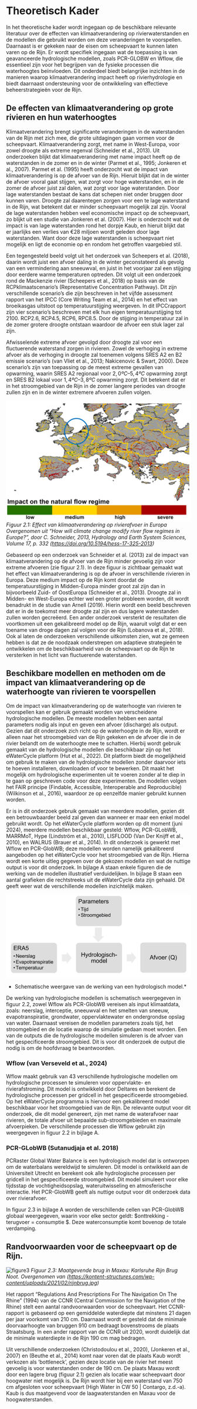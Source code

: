 # Theoretisch Kader

In het theoretische kader wordt ingegaan op de beschikbare relevante literatuur over de
effecten van klimaatverandering op rivierwaterstanden en de modellen die gebruikt worden
om deze veranderingen te voorspellen. Daarnaast is er gekeken naar de eisen om
scheepvaart te kunnen laten varen op de Rijn. Er wordt specifiek ingegaan wat de toepassing
is van geavanceerde hydrologische modellen, zoals PCR-GLOBW en Wflow, die essentieel
zijn voor het begrijpen van de fysieke processen die waterhoogtes beïnvloeden. Dit onderdeel
biedt belangrijke inzichten in de manieren waarop klimaatverandering impact heeft op
rivierhydrologie en biedt daarnaast ondersteuning voor de ontwikkeling van effectieve
beheerstrategieën voor de Rijn. 

## De effecten van klimaatverandering op grote rivieren en hun waterhoogtes

Klimaatverandering brengt significante veranderingen in de waterstanden van de Rijn met zich
mee, die grote uitdagingen gaan vormen voor de scheepvaart. Klimaatverandering zorgt, met
name in West-Europa, voor zowel droogte als extreme regenval (Schneider et al., 2013). Uit
onderzoeken blijkt dat klimaatverandering met name impact heeft op de waterstanden in de
zomer en in de winter (Parmet et al., 1995; Jonkeren et al., 2007). Parmet et al. (1995) heeft
onderzocht wat de impact van klimaatverandering is op de afvoer van de Rijn. Hieruit blijkt dat
in de winter de afvoer vooral gaat stijgen, wat zorgt voor hoge waterstanden, en in de zomer
de afvoer juist zal dalen, wat zorgt voor lage waterstanden. Door lage waterstanden bestaat
de kans dat schepen niet onder bruggen door kunnen varen. Droogte zal daarentegen zorgen
voor een te lage waterstand in de Rijn, wat betekent dat er minder scheepvaart mogelijk zal
zijn. Vooral de lage waterstanden hebben veel economische impact op de scheepvaart, zo
blijkt uit een studie van Jonkeren et al. (2007). Hier is onderzocht wat de impact is van lage
waterstanden rond het dorpje Kaub, en hieruit blijkt dat er jaarlijks een verlies van €28 miljoen
wordt geleden door lage waterstanden. Want door deze lage waterstanden is scheepvaart niet
mogelijk en ligt de economie op en rondom het getroffen vaargebied stil.

Een tegengesteld beeld volgt uit het onderzoek van Scheepers et al. (2018), daarin wordt juist
een afvoer daling in de winter geconstateerd als gevolg van een vermindering aan sneeuwval,
en juist in het voorjaar zal een stijging door eerdere warme temperaturen optreden. Dit volgt
uit een onderzoek rond de Mackenzie rivier (Scheepers et al., 2018) op basis van de RCPklimaatscenario’s (Representative Concentration Pathway). Dit zijn verschillende scenario’s
die zijn beschreven in het vijfde assessment rapport van het IPCC (Core Writing Team et al., 2014) en het effect van broeikasgas uitstoot op temperatuurstijging weergeven. In dit IPCCrapport zijn vier scenario’s beschreven met elk hun eigen temperatuurstijging tot 2100.
RCP2.6, RCP4.5, RCP6, RPC8.5. Door de stijging in temperatuur zal in de zomer grotere
droogte ontstaan waardoor de afvoer een stuk lager zal zijn.

Afwisselende extreme afvoer gevolgd door droogte zal voor een fluctuerende waterstand
zorgen in rivieren. Zowel de verhoging in extreme afvoer als de verhoging in droogte zal
toenemen volgens SRES A2 en B2 emissie scenario’s (van Vliet et al., 2013; Nakicenovic &
Swart, 2000). Deze scenario’s zijn van toepassing op de meest extreme gevallen van
opwarming, waarin SRES A2 regionaal voor $2,0 ºC$–$5,4 ºC$ opwarming zorgt en SRES B2
lokaal voor $1,4ºC$–$3,8ºC$ opwarming zorgt. Dit betekent dat er in het stroomgebied van de Rijn
in de zomer langere periodes van droogte zullen zijn en in de winter extremere afvoeren zullen
volgen.

![figure1](../figures/figure1.PNG)
*Figuur 2.1: Effect van klimaatverandering op rivierafvoer in Europa
Overgenomen uit “How will climate change modify river flow regimes in Europe?”, door C.
Schneider, 2013, Hydrology and Earth System Sciences, Volume 17, p. 332
(https://doi.org/10.5194/hess-17-325-2013)*

Gebaseerd op een onderzoek van Schneider et al. (2013) zal de impact van
klimaatverandering op de afvoer van de Rijn minder gevoelig zijn voor extreme afvoeren (zie
figuur 2.1). In deze figuur is zichtbaar gemaakt wat het effect van klimaatverandering is op de
afvoer in verschillende rivieren in Europa. Deze medium impact op de Rijn komt doordat de
temperatuurstijging in Midden-Europa minder groot zal zijn dan in bijvoorbeeld Zuid- of OostEuropa (Schneider et al., 2013). Droogte zal in Midden- en West-Europa echter wel een groter
probleem worden, dit wordt benadrukt in de studie van Arnell (2019). Hierin wordt een beeld
beschreven dat er in de toekomst meer droogte zal zijn en dus lagere waterstanden zullen
worden gecreëerd. Een ander onderzoek versterkt de resultaten die voortkomen uit een
gekalibreerd model op de Rijn, waaruit volgt dat er een toename van droge dagen zal volgen
voor de Rijn (Lobanova et al., 2018).
Ook al laten de onderzoeken verschillende uitkomsten zien, wat ze gemeen hebben is dat ze
de noodzaak onderstrepen om adaptieve strategieën te ontwikkelen om de beschikbaarheid
van de scheepvaart op de Rijn te versterken in het licht van fluctuerende waterstanden.

## Beschikbare modellen en methoden om de impact van klimaatverandering op de waterhoogte van rivieren te voorspellen

Om de impact van klimaatverandering op de waterhoogte van rivieren te voorspellen kan er
gebruik gemaakt worden van verscheidene hydrologische modellen. De meeste modellen
hebben een aantal parameters nodig als input en geven een afvoer (discharge) als output.
Gezien dat dit onderzoek zich richt op de waterhoogte in de Rijn, wordt er alleen naar het
stroomgebied van de Rijn gekeken en de afvoer die in de rivier belandt om de waterhoogte
mee te schatten. Hierbij wordt gebruik gemaakt van de hydrologische modellen die
beschikbaar zijn op het eWaterCycle platform (Hut et al., 2022). Dit platform biedt de
mogelijkheid om gebruik te maken van de hydrologische modellen zonder daarvoor iets te
hoeven installeren, downloaden of voor te bewerken. Dit maakt het mogelijk om hydrologische
experimenten uit te voeren zonder al te diep in te gaan op geschreven code voor deze
experimenten. De modellen volgen het FAIR principe (Findable, Accessible, Interoperable and
Reproducible) (Wilkinson et al., 2016), waardoor ze op eenzelfde manier gebruikt kunnen
worden.

Er is in dit onderzoek gebruik gemaakt van meerdere modellen, gezien dit een betrouwbaarder
beeld zal geven dan wanneer er maar een enkel model gebruikt wordt.
Op het eWaterCycle platform worden op dit moment (juni 2024), meerdere modellen
beschikbaar gesteld: Wflow, PCR-GLobWB, MARRMoT, Hype (Lindström et al., 2010),
LISFLOOD (Van Der Knijff et al., 2010), en WALRUS (Brauer et al., 2014). In dit onderzoek
is gewerkt met Wflow en PCR-GlobWB; deze modellen worden namelijk gekalibreerd
aangeboden op het eWaterCycle voor het stroomgebied van de Rijn. Hierna wordt een korte
uitleg gegeven over de gekozen modellen en wat de nuttige output is voor dit onderzoek. In
bijlage A staan enkele figuren die de werking van de modellen illustratief verduidelijken. In
bijlage B staan een aantal grafieken die rechtstreeks uit de eWaterCycle data zijn gehaald.
Dit geeft weer wat de verschillende modellen inzichtelijk maken.

![figure2](../figures/figure2.PNG)
* Schematische weergave van de werking van een hydrologisch model.*

De werking van hydrologische modellen is schematisch weergegeven in figuur 2.2, zowel
Wflow als PCR-GlobWB vereisen als input klimaatdata, zoals: neerslag, interceptie,
sneeuwval en het smelten van sneeuw, evapotranspiratie, grondwater, oppervlaktewater en
ondergrondse opslag van water. Daarnaast vereisen de modellen parameters zoals tijd, het
stroomgebied en de locatie waarop de simulatie gedaan moet worden. Een van de outputs
die de hydrologische modellen simuleren is de afvoer van het gespecificeerde stroomgebied.
Dit is voor dit onderzoek de output die nodig is om de hoofdvraag te beantwoorden.

### Wflow (van Verseveld et al., 2024)
Wflow maakt gebruik van 43 verschillende hydrologische modellen om hydrologische
processen te simuleren voor oppervlakte- en rivierafstroming. Dit model is ontwikkeld door
Deltares en berekent de hydrologische processen per gridcell in het gespecificeerde
stroomgebied. Op het eWaterCycle programma is hiervoor een gekalibreerd model
beschikbaar voor het stroomgebied van de Rijn. De relevante output voor dit onderzoek, die
dit model genereert, zijn met name de waterafvoer naar rivieren, de totale afvoer uit bepaalde
sub-stroomgebieden en maximale afvoerpieken. De verschillende processen die Wflow
gebruikt zijn weergegeven in figuur 2.2 in bijlage A.

### PCR-GLobWB (Sutanudjaja et al. 2018)
PCRaster Global Water Balance is een hydrologisch model dat is ontworpen om de
waterbalans wereldwijd te simuleren. Dit model is ontwikkeld aan de Universiteit Utrecht en
berekent ook alle hydrologische processen per gridcell in het gespecificeerde stroomgebied.
Dit model simuleert voor elke tijdsstap de vochtigheidsopslag, wateruitwisseling en
atmosferische interactie. Het PCR-GlobWB geeft als nuttige output voor dit onderzoek data
over rivierafvoer.

In figuur 2.3 in bijlage A worden de verschillende cellen van PCR-GlobWB globaal
weergegeven, waarin voor elke sector geldt: $onttrekking - terugvoer = consumptie $.
Deze waterconsumptie komt bovenop de totale verdamping.

## Randvoorwaarden voor de scheepvaart op de Rijn.

![figure3](../figures/figure3.PNG)
*Figuur 2.3: Maatgevende brug in Maxau: Karlsruhe Rijn Brug Noot. Overgenomen van (https://kontent-structures.com/wp-content/uploads/2021/02/rijnbrug.jpg)*

Het rapport “Regulations And Prescriptions For The Navigation On The Rhine” (1994) van de
CCNR (Central Commission for the Navigation of the Rhine) stelt een aantal randvoorwaarden
voor de scheepvaart. Het CCNR-rapport is gebaseerd op een gemiddelde waterdiepte dat
minstens 21 dagen per jaar voorkomt van 210 cm. Daarnaast wordt er gesteld dat de minimale
doorvaarhoogte van bruggen 910 cm bedraagt bovenstrooms de plaats Straatsburg. In een
ander rapport van de CCNR uit 2020, wordt duidelijk dat de minimale waterdiepte in de Rijn
190 cm mag bedragen.

Uit verschillende onderzoeken (Christodoulou et al., 2020), (Jonkeren et al., 2007) en (Beuthe
et al., 2014) komt naar voren dat de plaats Kaub wordt verkozen als ‘bottleneck’, gezien deze
locatie van de rivier het meest gevoelig is voor waterstanden onder de 190 cm. De plaats
Maxau wordt door een lagere brug (figuur 2.1) gezien als locatie waar scheepvaart door
hoogwater niet mogelijk is. De Rijn wordt hier bij een waterstand van 750 cm afgesloten voor
scheepvaart (High Water in CW 50 | Contargo, z.d.-a).\
Kaub is dus maatgevend voor de laagwaterstanden en Maxau voor de hoogwaterstanden. 








